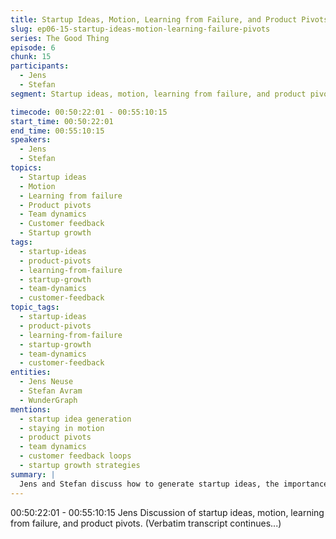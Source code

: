 ```yaml
---
title: Startup Ideas, Motion, Learning from Failure, and Product Pivots
slug: ep06-15-startup-ideas-motion-learning-failure-pivots
series: The Good Thing
episode: 6
chunk: 15
participants:
  - Jens
  - Stefan
segment: Startup ideas, motion, learning from failure, and product pivots

timecode: 00:50:22:01 - 00:55:10:15
start_time: 00:50:22:01
end_time: 00:55:10:15
speakers:
  - Jens
  - Stefan
topics:
  - Startup ideas
  - Motion
  - Learning from failure
  - Product pivots
  - Team dynamics
  - Customer feedback
  - Startup growth
tags:
  - startup-ideas
  - product-pivots
  - learning-from-failure
  - startup-growth
  - team-dynamics
  - customer-feedback
topic_tags:
  - startup-ideas
  - product-pivots
  - learning-from-failure
  - startup-growth
  - team-dynamics
  - customer-feedback
entities:
  - Jens Neuse
  - Stefan Avram
  - WunderGraph
mentions:
  - startup idea generation
  - staying in motion
  - product pivots
  - team dynamics
  - customer feedback loops
  - startup growth strategies
summary: |
  Jens and Stefan discuss how to generate startup ideas, the importance of staying in motion, learning from failure, and the role of product pivots in startup growth and success.
---
```


00:50:22:01 - 00:55:10:15
Jens
Discussion of startup ideas, motion, learning from failure, and product pivots. (Verbatim transcript continues...)